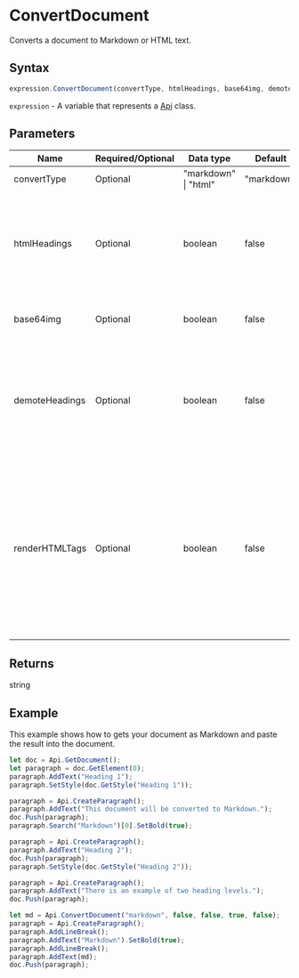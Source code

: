# ConvertDocument

Converts a document to Markdown or HTML text.

## Syntax

```javascript
expression.ConvertDocument(convertType, htmlHeadings, base64img, demoteHeadings, renderHTMLTags);
```

`expression` - A variable that represents a [Api](../Api.md) class.

## Parameters

| **Name** | **Required/Optional** | **Data type** | **Default** | **Description** |
| ------------- | ------------- | ------------- | ------------- | ------------- |
| convertType | Optional | "markdown" \| "html" | "markdown" | Conversion type. |
| htmlHeadings | Optional | boolean | false | Defines if the HTML headings and IDs will be generated when the Markdown renderer of your target platform does not handle Markdown-style IDs. |
| base64img | Optional | boolean | false | Defines if the images will be created in the base64 format. |
| demoteHeadings | Optional | boolean | false | Defines if all heading levels in your document will be demoted to conform with the following standard: single H1 as title, H2 as top-level heading in the text body. |
| renderHTMLTags | Optional | boolean | false | Defines if HTML tags will be preserved in your Markdown. If you just want to use an occasional HTML tag, you can avoid using the opening angle bracket\ in the following way: \&lt;tag&gt;text\&lt;/tag&gt;. By default, the opening angle brackets will be replaced with the special characters. |

## Returns

string

## Example

This example shows how to gets your document as Markdown and paste the result into the document.

```javascript editor-
let doc = Api.GetDocument();
let paragraph = doc.GetElement(0);
paragraph.AddText("Heading 1");
paragraph.SetStyle(doc.GetStyle("Heading 1"));

paragraph = Api.CreateParagraph();
paragraph.AddText("This document will be converted to Markdown.");
doc.Push(paragraph);
paragraph.Search("Markdown")[0].SetBold(true);

paragraph = Api.CreateParagraph();
paragraph.AddText("Heading 2");
doc.Push(paragraph);
paragraph.SetStyle(doc.GetStyle("Heading 2"));

paragraph = Api.CreateParagraph();
paragraph.AddText("There is an example of two heading levels.");
doc.Push(paragraph);

let md = Api.ConvertDocument("markdown", false, false, true, false);
paragraph = Api.CreateParagraph();
paragraph.AddLineBreak();
paragraph.AddText("Markdown").SetBold(true);
paragraph.AddLineBreak();
paragraph.AddText(md);
doc.Push(paragraph);
```
